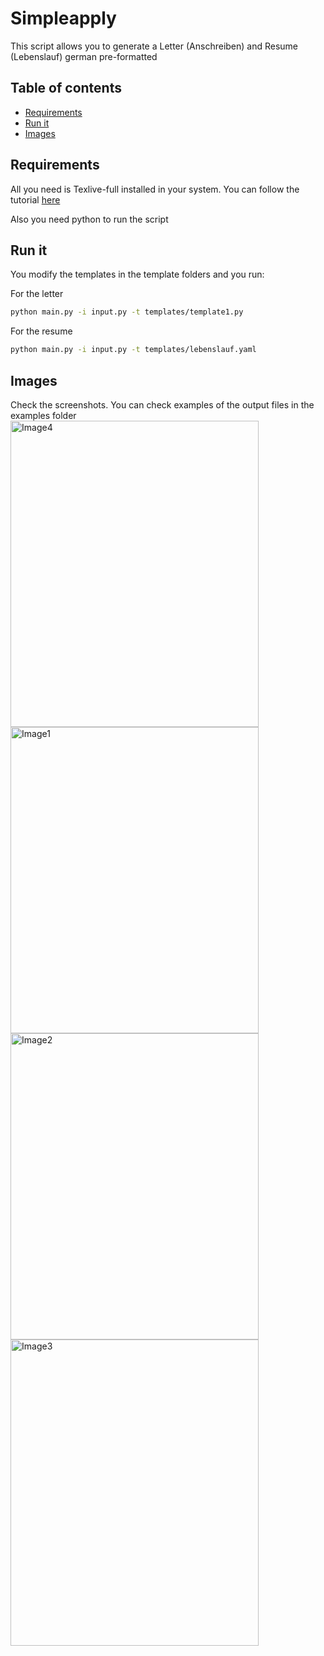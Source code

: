 # Simpleapply

This script allows you to generate a Letter (Anschreiben) and Resume (Lebenslauf) german pre-formatted

## Table of contents



- [Requirements](#requirements)
- [Run it](#runit)
- [Images](#images)

## Requirements

All you need is Texlive-full installed in your system. You can follow the tutorial 
[here](https://tug.org/texlive/)

Also you need python to run the script

## Run it
You modify the templates in the template folders and you run:

For the letter

```bash
python main.py -i input.py -t templates/template1.py
```
For the resume

```bash
python main.py -i input.py -t templates/lebenslauf.yaml
```
## Images
Check the screenshots. You can check examples of the output files in the examples folder
<img width="397" height="490" alt="Image4" src="https://github.com/user-attachments/assets/b11bd5da-6f84-42d5-b283-d45623bfd4ad" />
<img width="397" height="490" alt="Image1" src="https://github.com/user-attachments/assets/e7bd2437-a1af-49fd-9329-a7aa2974fc98" />
<img width="397" height="490" alt="Image2" src="https://github.com/user-attachments/assets/2c80e43c-474e-4239-b893-f85bcb1727e2" />
<img width="397" height="490" alt="Image3" src="https://github.com/user-attachments/assets/ed1e7370-df65-48e0-9f09-87019c368939" />
